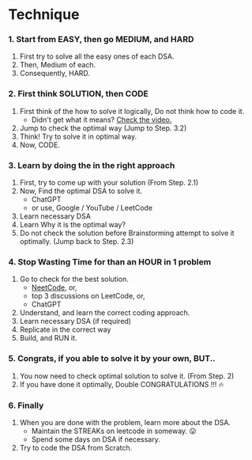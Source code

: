 # Technique

### 1. Start from EASY, then go MEDIUM, and HARD
1. First try to solve all the easy ones of each DSA.
2. Then, Medium of each.
3. Consequently, HARD.

### 2. First think SOLUTION, then CODE
1. First think of the how to solve it logically, Do not think how to code it.
    - Didn't get what it means? [Check the video.](https://youtu.be/xF554Tlzo-c?si=tNe_hSI43OE0Q2om&t=162)
2. Jump to check the optimal way (Jump to Step. 3.2)
3. Think! Try to solve it in optimal way.
4. Now, CODE.

### 3. Learn by doing the in the right approach
1. First, try to come up with your solution (From Step. 2.1)
2. Now, Find the optimal DSA to solve it.
    - ChatGPT
    - or use, Google / YouTube / LeetCode
3. Learn necessary DSA
4. Learn Why it is the optimal way?
5. Do not check the solution before Brainstorming attempt to solve it optimally. (Jump back to Step. 2.3)


### 4. Stop Wasting Time for than an HOUR in 1 problem
1. Go to check for the best solution.
    - [NeetCode](https://neetcode.io/practice), or,
    - top 3 discussions on LeetCode, or,
    - ChatGPT
2. Understand, and learn the correct coding approach.
3. Learn necessary DSA (if required)
4. Replicate in the correct way
5. Build, and RUN it.

### 5. Congrats, if you able to solve it by your own, BUT..
1. You now need to check optimal solution to solve it. (From Step. 2)
2. If you have done it optimally, Double CONGRATULATIONS !!! 🔥

### 6. Finally
1. When you are done with the problem, learn more about the DSA.
    - Maintain the STREAKs on leetcode in someway. 😛
    - Spend some days on DSA if necessary.
2. Try to code the DSA from Scratch. 